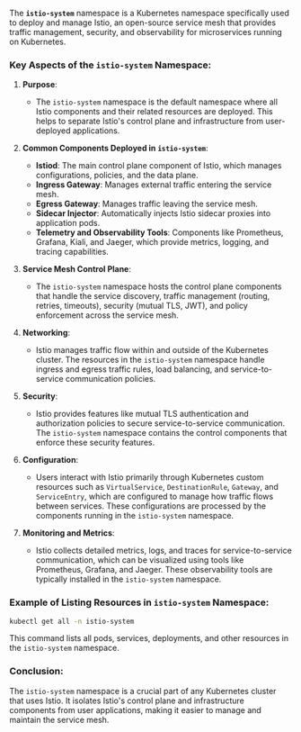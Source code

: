 The **`istio-system`** namespace is a Kubernetes namespace specifically used to deploy and manage Istio, an open-source service mesh that provides traffic management, security, and observability for microservices running on Kubernetes.

### Key Aspects of the `istio-system` Namespace:

1. **Purpose**:
   - The `istio-system` namespace is the default namespace where all Istio components and their related resources are deployed. This helps to separate Istio's control plane and infrastructure from user-deployed applications.

2. **Common Components Deployed in `istio-system`**:
   - **Istiod**: The main control plane component of Istio, which manages configurations, policies, and the data plane.
   - **Ingress Gateway**: Manages external traffic entering the service mesh.
   - **Egress Gateway**: Manages traffic leaving the service mesh.
   - **Sidecar Injector**: Automatically injects Istio sidecar proxies into application pods.
   - **Telemetry and Observability Tools**: Components like Prometheus, Grafana, Kiali, and Jaeger, which provide metrics, logging, and tracing capabilities.

3. **Service Mesh Control Plane**:
   - The `istio-system` namespace hosts the control plane components that handle the service discovery, traffic management (routing, retries, timeouts), security (mutual TLS, JWT), and policy enforcement across the service mesh.

4. **Networking**:
   - Istio manages traffic flow within and outside of the Kubernetes cluster. The resources in the `istio-system` namespace handle ingress and egress traffic rules, load balancing, and service-to-service communication policies.

5. **Security**:
   - Istio provides features like mutual TLS authentication and authorization policies to secure service-to-service communication. The `istio-system` namespace contains the control components that enforce these security features.

6. **Configuration**:
   - Users interact with Istio primarily through Kubernetes custom resources such as `VirtualService`, `DestinationRule`, `Gateway`, and `ServiceEntry`, which are configured to manage how traffic flows between services. These configurations are processed by the components running in the `istio-system` namespace.

7. **Monitoring and Metrics**:
   - Istio collects detailed metrics, logs, and traces for service-to-service communication, which can be visualized using tools like Prometheus, Grafana, and Jaeger. These observability tools are typically installed in the `istio-system` namespace.

### Example of Listing Resources in `istio-system` Namespace:
```bash
kubectl get all -n istio-system
```
This command lists all pods, services, deployments, and other resources in the `istio-system` namespace.

### Conclusion:
The `istio-system` namespace is a crucial part of any Kubernetes cluster that uses Istio. It isolates Istio's control plane and infrastructure components from user applications, making it easier to manage and maintain the service mesh.